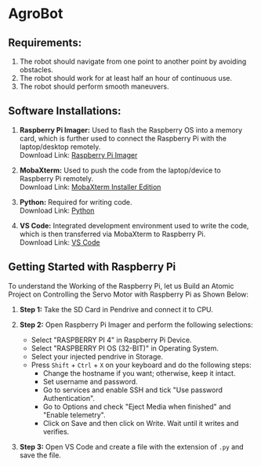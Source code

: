 # AgroBot

## Requirements:

1. The robot should navigate from one point to another point by avoiding obstacles.
2. The robot should work for at least half an hour of continuous use.
3. The robot should perform smooth maneuvers.

## Software Installations:

1. **Raspberry Pi Imager:** Used to flash the Raspberry OS into a memory card, which is further used to connect the Raspberry Pi with the laptop/desktop remotely.  
   Download Link: [Raspberry Pi Imager](https://www.raspberrypi.com/software/)
   
2. **MobaXterm:** Used to push the code from the laptop/device to Raspberry Pi remotely.  
   Download Link: [MobaXterm Installer Edition](https://mobaxterm.mobatek.net/download-home-edition.html)
   
3. **Python:** Required for writing code.  
   Download Link: [Python](https://www.python.org/downloads/)
   
4. **VS Code:** Integrated development environment used to write the code, which is then transferred via MobaXterm to Raspberry Pi.  
   Download Link: [VS Code](https://code.visualstudio.com/download)

## Getting Started with Raspberry Pi

To understand the Working of the Raspberry Pi, let us Build an Atomic Project on Controlling the Servo Motor with Raspberry Pi as Shown Below:

1. **Step 1:** Take the SD Card in Pendrive and connect it to CPU.
   
2. **Step 2:** Open Raspberry Pi Imager and perform the following selections:
   - Select "RASPBERRY PI 4" in Raspberry Pi Device.
   - Select "RASPBERRY PI OS (32-BIT)" in Operating System.
   - Select your injected pendrive in Storage.
   - Press `Shift` + `Ctrl` + `X` on your keyboard and do the following steps:
     - Change the hostname if you want; otherwise, keep it intact.
     - Set username and password.
     - Go to services and enable SSH and tick "Use password Authentication".
     - Go to Options and check "Eject Media when finished" and "Enable telemetry".
     - Click on Save and then click on Write. Wait until it writes and verifies.
   
3. **Step 3:** Open VS Code and create a file with the extension of `.py` and save the file.
